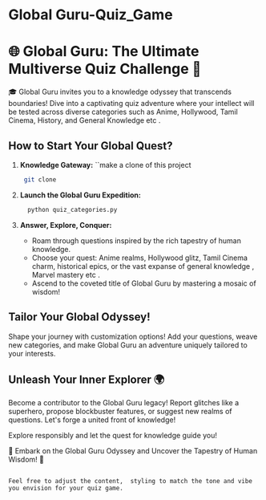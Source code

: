 # Global Guru-Quiz_Game

# 🌐 Global Guru: The Ultimate Multiverse Quiz Challenge 🚀

🎓 Global Guru invites you to a knowledge odyssey that transcends boundaries! Dive into a captivating quiz adventure where your intellect will be tested across diverse categories such as Anime, Hollywood, Tamil Cinema, History, and General Knowledge etc .

## How to Start Your Global Quest?

1. **Knowledge Gateway:**
   ``make a clone of this project
   ```bash
    git clone 

3. **Launch the Global Guru Expedition:**
  
   ```bash
     python quiz_categories.py
   

4. **Answer, Explore, Conquer:**
   - Roam through questions inspired by the rich tapestry of human knowledge.
   - Choose your quest: Anime realms, Hollywood glitz, Tamil Cinema charm, historical epics, or the vast expanse of general knowledge , Marvel mastery etc  .
   - Ascend to the coveted title of Global Guru by mastering a mosaic of wisdom!

## Tailor Your Global Odyssey!

Shape your journey with customization options! Add your questions, weave new categories, and make Global Guru an adventure uniquely tailored to your interests.

## Unleash Your Inner Explorer 🌍

Become a contributor to the Global Guru legacy! Report glitches like a superhero, propose blockbuster features, or suggest new realms of questions. Let's forge a united front of knowledge!

Explore responsibly and let the quest for knowledge guide you!

🚀 Embark on the Global Guru Odyssey and Uncover the Tapestry of Human Wisdom! 🌟
```

Feel free to adjust the content,  styling to match the tone and vibe you envision for your quiz game.
